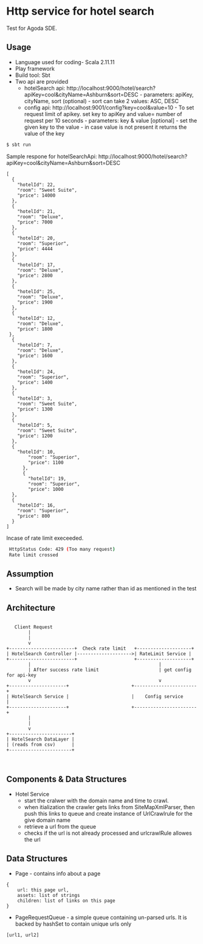 # Http service for hotel search
Test for Agoda SDE.

## Usage
- Language used for coding- Scala 2.11.11
- Play framework
- Build tool: Sbt
- Two api are provided
  - hotelSearch api: http://localhost:9000/hotel/search?apiKey=cool&cityName=Ashburn&sort=DESC
            - parameters: apiKey, cityName, sort (optional)
            - sort can take 2 values: ASC, DESC
  - config api: http://localhost:9001/config?key=cool&value=10
            - To set request limit of apikey. set key to apiKey and value= number of request per 10 seconds
            - parameters: key & value [optional]
            - set the given key to the value 
            - in case value is not present it returns the value of the key
```bash
$ sbt run
```

Sample respone for hotelSearchApi:
http://localhost:9000/hotel/search?apiKey=cool&cityName=Ashburn&sort=DESC

    [
      {
        "hotelId": 22,
        "room": "Sweet Suite",
        "price": 14000
      },
      {
        "hotelId": 21,
        "room": "Deluxe",
        "price": 7000
      },
      {
        "hotelId": 20,
        "room": "Superior",
        "price": 4444
      },
      {
        "hotelId": 17,
        "room": "Deluxe",
        "price": 2800
      },
      {
        "hotelId": 25,
        "room": "Deluxe",
        "price": 1900
      },
      {
        "hotelId": 12,
        "room": "Deluxe",
        "price": 1800
     },
      {
        "hotelId": 7,
        "room": "Deluxe",
        "price": 1600
      },
      {
        "hotelId": 24,
        "room": "Superior",
        "price": 1400
      },
      {
        "hotelId": 3,
        "room": "Sweet Suite",
        "price": 1300
      },
      {
        "hotelId": 5,
        "room": "Sweet Suite",
        "price": 1200
      },
      {
        "hotelId": 10,
            "room": "Superior",
            "price": 1100
          },
          {
            "hotelId": 19,
            "room": "Superior",
            "price": 1000
      },
      {
        "hotelId": 16,
        "room": "Superior",
        "price": 800
      }
    ]
    
Incase of rate limit execeeded.
```bash
 HttpStatus Code: 429 (Too many request)
 Rate limit crossed
 ```

## Assumption

- Search will be made by city name rather than id as mentioned in the test

## Architecture

```
         
   Client Request
        |
        |
        v
+------------------------+  Check rate limit   +--------------------+        
| HotelSearch Controller |-------------------->| RateLimit Service |
+------------------------+                     +--------------------+     
        |                                               | 
        | After success rate limit                      | get config for api-key
        v                                               v
+---------------------+                       +-----------------------+
| HotelSearch Service |                       |    Config service     |  
+---------------------+                       +-----------------------+
        |
        |
        v
+-----------------------+
| HotelSearch DataLayer |
| (reads from csv)      |
+-----------------------+

     
```

## Components & Data Structures

- Hotel Service
    - start the cralwer with the domain name and time to crawl.
    - when itialization the crawler gets links from SiteMapXmlParser, then push this links to queue and        create instance of UrlCrawlrule for the give domain name
    - retrieve a url from the queue
    - checks if the url is not already processed and urlcrawlRule allowes the url

## Data Structures
- Page - contains info about a page
```
{
    url: this page url,
    assets: list of strings
    children: list of links on this page
}
```

- PageRequestQueue - a simple queue containing un-parsed urls. It is backed by hashSet to contain unique urls only
```
[url1, url2]
```


